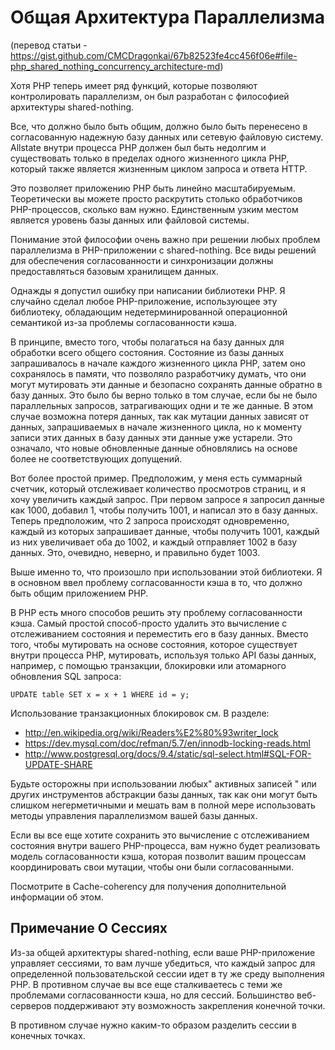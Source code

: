# Общая Архитектура Параллелизма

(перевод статьи - https://gist.github.com/CMCDragonkai/67b82523fe4cc456f06e#file-php_shared_nothing_concurrency_architecture-md)

Хотя PHP теперь имеет ряд функций, которые позволяют контролировать параллелизм, он был разработан с философией архитектуры shared-nothing.

Все, что должно было быть общим, должно было быть перенесено в согласованную надежную базу данных или сетевую файловую систему. Allstate внутри процесса PHP должен был быть недолгим и существовать только в пределах одного жизненного цикла PHP, который также является жизненным циклом запроса и ответа HTTP.

Это позволяет приложению PHP быть линейно масштабируемым. Теоретически вы можете просто раскрутить столько обработчиков PHP-процессов, сколько вам нужно. Единственным узким местом является уровень базы данных или файловой системы.

Понимание этой философии очень важно при решении любых проблем параллелизма в PHP-приложении с shared-nothing. Все виды решений для обеспечения согласованности и синхронизации должны предоставляться базовым хранилищем данных.

Однажды я допустил ошибку при написании библиотеки PHP. Я случайно сделал любое PHP-приложение, использующее эту библиотеку, обладающим недетерминированной операционной семантикой из-за проблемы согласованности кэша.

В принципе, вместо того, чтобы полагаться на базу данных для обработки всего общего состояния. Состояние из базы данных запрашивалось в начале каждого жизненного цикла PHP, затем оно сохранялось в памяти, что позволяло разработчику думать, что они могут мутировать эти данные и безопасно сохранять данные обратно в базу данных. Это было бы верно только в том случае, если бы не было параллельных запросов, затрагивающих одни и те же данные. В этом случае возможна потеря данных, так как мутации данных зависят от данных, запрашиваемых в начале жизненного цикла, но к моменту записи этих данных в базу данных эти данные уже устарели. Это означало, что новые обновленные данные обновлялись на основе более не соответствующих допущений.

Вот более простой пример. Предположим, у меня есть суммарный счетчик, который отслеживает количество просмотров страниц, и я хочу увеличить каждый запрос. При первом запросе я запросил данные как 1000, добавил 1, чтобы получить 1001, и написал это в базу данных. Теперь предположим, что 2 запроса происходят одновременно, каждый из которых запрашивает данные, чтобы получить 1001, каждый из них увеличивает оба до 1002, и каждый отправляет 1002 в базу данных. Это, очевидно, неверно, и правильно будет 1003.

Выше именно то, что произошло при использовании этой библиотеки. Я в основном ввел проблему согласованности кэша в то, что должно быть общим приложением PHP.

В PHP есть много способов решить эту проблему согласованности кэша. Самый простой способ-просто удалить это вычисление с отслеживанием состояния и переместить его в базу данных. Вместо того, чтобы мутировать на основе состояния, которое существует внутри процесса PHP, мутировать, используя только API базы данных, например, с помощью транзакции, блокировки или атомарного обновления SQL запроса:

```
UPDATE table SET x = x + 1 WHERE id = y;
```

Использование транзакционных блокировок см. В разделе:

- http://en.wikipedia.org/wiki/Readers%E2%80%93writer_lock
- https://dev.mysql.com/doc/refman/5.7/en/innodb-locking-reads.html
- http://www.postgresql.org/docs/9.4/static/sql-select.html#SQL-FOR-UPDATE-SHARE

Будьте осторожны при использовании любых" активных записей " или других инструментов абстракции базы данных, так как они могут быть слишком негерметичными и мешать вам в полной мере использовать методы управления параллелизмом вашей базы данных.

Если вы все еще хотите сохранить это вычисление с отслеживанием состояния внутри вашего PHP-процесса, вам нужно будет реализовать модель согласованности кэша, которая позволит вашим процессам координировать свои мутации, чтобы они были согласованными.

Посмотрите в Cache-coherency для получения дополнительной информации об этом.

## Примечание О Сессиях

Из-за общей архитектуры shared-nothing, если ваше PHP-приложение управляет сессиями, то вам лучше убедиться, что каждый запрос для определенной пользовательской сессии идет в ту же среду выполнения PHP. В противном случае вы все еще сталкиваетесь с теми же проблемами согласованности кэша, но для сессий. Большинство веб-серверов поддерживают эту возможность закрепления конечной точки.

В противном случае нужно каким-то образом разделить сессии в конечных точках.

